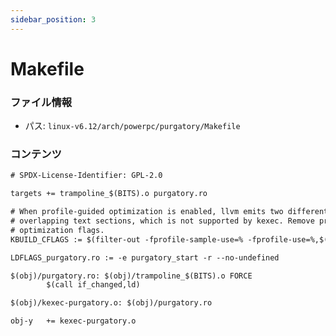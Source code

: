 ```yaml
---
sidebar_position: 3
---
```

# Makefile

### ファイル情報

- パス: `linux-v6.12/arch/powerpc/purgatory/Makefile`

### コンテンツ

```txt
# SPDX-License-Identifier: GPL-2.0

targets += trampoline_$(BITS).o purgatory.ro

# When profile-guided optimization is enabled, llvm emits two different
# overlapping text sections, which is not supported by kexec. Remove profile
# optimization flags.
KBUILD_CFLAGS := $(filter-out -fprofile-sample-use=% -fprofile-use=%,$(KBUILD_CFLAGS))

LDFLAGS_purgatory.ro := -e purgatory_start -r --no-undefined

$(obj)/purgatory.ro: $(obj)/trampoline_$(BITS).o FORCE
		$(call if_changed,ld)

$(obj)/kexec-purgatory.o: $(obj)/purgatory.ro

obj-y	+= kexec-purgatory.o

```
